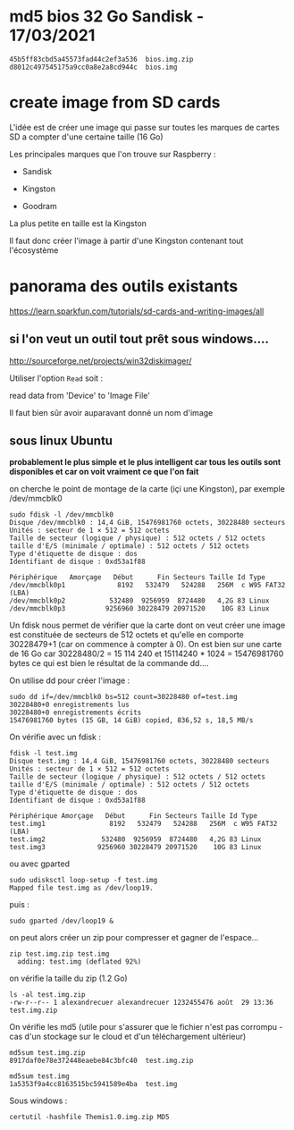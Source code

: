 # md5 bios 32 Go Sandisk - 17/03/2021
```
45b5ff83cbd5a45573fad44c2ef3a536  bios.img.zip
d8012c497545175a9cc0a8e2a8cd944c  bios.img
```


# create image from SD cards

L'idée est de créer une image qui passe sur toutes les marques de cartes SD a compter d'une certaine taille (16 Go)

Les principales marques que l'on trouve sur Raspberry :

- Sandisk
 
- Kingston

- Goodram

La plus petite en taille est la Kingston

Il faut donc créer l'image à partir d'une Kingston  contenant tout l'écosystème

# panorama des outils existants

https://learn.sparkfun.com/tutorials/sd-cards-and-writing-images/all

## si l'on veut un outil tout prêt sous windows....

http://sourceforge.net/projects/win32diskimager/

Utiliser l'option `Read` soit : 

read data from 'Device' to 'Image File'

Il faut bien sûr avoir auparavant donné un nom d'image

## sous linux Ubuntu

**probablement le plus simple et le plus intelligent car tous les outils sont disponibles et car on voit vraiment ce que l'on fait**

on cherche le point de montage de la carte (içi une Kingston), par exemple /dev/mmcblk0
```
sudo fdisk -l /dev/mmcblk0
Disque /dev/mmcblk0 : 14,4 GiB, 15476981760 octets, 30228480 secteurs
Unités : secteur de 1 × 512 = 512 octets
Taille de secteur (logique / physique) : 512 octets / 512 octets
taille d'E/S (minimale / optimale) : 512 octets / 512 octets
Type d'étiquette de disque : dos
Identifiant de disque : 0xd53a1f88

Périphérique   Amorçage   Début      Fin Secteurs Taille Id Type
/dev/mmcblk0p1             8192   532479   524288   256M  c W95 FAT32 (LBA)
/dev/mmcblk0p2           532480  9256959  8724480   4,2G 83 Linux
/dev/mmcblk0p3          9256960 30228479 20971520    10G 83 Linux
```
Un fdisk nous permet de vérifier que la carte dont on veut créer une image est constituée de secteurs de 512 octets et qu'elle en comporte 30228479+1 (car on commence à compter à 0). On est bien sur une carte de 16 Go car 30228480/2 = 15 114 240 et 15114240 * 1024 = 15476981760 bytes ce qui est bien le résultat de la commande dd.... 

On utilise dd pour créer l'image :
```
sudo dd if=/dev/mmcblk0 bs=512 count=30228480 of=test.img
30228480+0 enregistrements lus
30228480+0 enregistrements écrits
15476981760 bytes (15 GB, 14 GiB) copied, 836,52 s, 18,5 MB/s
```
On vérifie avec un fdisk :
```
fdisk -l test.img
Disque test.img : 14,4 GiB, 15476981760 octets, 30228480 secteurs
Unités : secteur de 1 × 512 = 512 octets
Taille de secteur (logique / physique) : 512 octets / 512 octets
taille d'E/S (minimale / optimale) : 512 octets / 512 octets
Type d'étiquette de disque : dos
Identifiant de disque : 0xd53a1f88

Périphérique Amorçage   Début      Fin Secteurs Taille Id Type
test.img1                8192   532479   524288   256M  c W95 FAT32 (LBA)
test.img2              532480  9256959  8724480   4,2G 83 Linux
test.img3             9256960 30228479 20971520    10G 83 Linux
```

ou avec gparted
```
sudo udisksctl loop-setup -f test.img
Mapped file test.img as /dev/loop19.
```
puis :
```
sudo gparted /dev/loop19 &
```
on peut alors créer un zip pour compresser et gagner de l'espace...

```
zip test.img.zip test.img
  adding: test.img (deflated 92%)
```
on vérifie la taille du zip (1.2 Go)

```
ls -al test.img.zip
-rw-r--r-- 1 alexandrecuer alexandrecuer 1232455476 août  29 13:36 test.img.zip
```
On vérifie les md5 (utile pour s'assurer que le fichier n'est pas corrompu - cas d'un stockage sur le cloud et d'un téléchargement ultérieur)

```
md5sum test.img.zip
8917daf0e78e372448eaebe84c3bfc40  test.img.zip

md5sum test.img
1a5353f9a4cc8163515bc5941589e4ba  test.img
```
Sous windows :
```
certutil -hashfile Themis1.0.img.zip MD5
```
